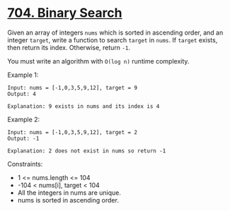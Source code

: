 # [704. Binary Search](https://leetcode.com/problems/binary-search/)

Given an array of integers `nums` which is sorted in ascending order, and an integer `target`, write a function to search `target` in `nums`. If `target` exists, then return its index. Otherwise, return `-1`.

You must write an algorithm with `O(log n)` runtime complexity.


Example 1:

    Input: nums = [-1,0,3,5,9,12], target = 9
    Output: 4

    Explanation: 9 exists in nums and its index is 4

Example 2:

    Input: nums = [-1,0,3,5,9,12], target = 2
    Output: -1

    Explanation: 2 does not exist in nums so return -1
 

Constraints:

* 1 <= nums.length <= 104
* -104 < nums[i], target < 104
* All the integers in nums are unique.
* nums is sorted in ascending order.
